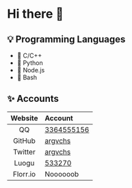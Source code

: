 
# Hi there :wave:

## :bulb: Programming Languages

-   :unicorn: C/C++
-   :snake: Python
-   :baby_chick: Node.js
-   :whale: Bash

## :sparkles: Accounts

| Website  | Account                                                                   |
| :------: | :------------------------------------------------------------------------ |
|    QQ    | [3364555156](http://wpa.qq.com/msgrd?v=3&uin=3364555156&site=qq&menu=yes) |
|  GitHub  | [argvchs](https://github.com/argvchs)                                     |
| Twitter  | [argvchs](https://twitter.com/argvchs)                                    |
|  Luogu   | [533270](https://www.luogu.com.cn/user/533270)                            |
| Florr.io | Noooooob                                                                  |
